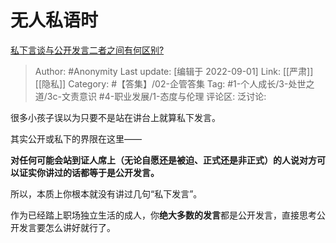 # 无人私语时
[私下言谈与公开发言二者之间有何区别?](https://www.zhihu.com/question/551190285/answer/2655805701)

> Author: #Anonymity
> Last update: [编辑于 2022-09-01]
> Link: [[严肃]] [[隐私]]
> Category: #【答集】/02-企管答集
> Tag: #1-个人成长/3-处世之道/3c-文责意识 #4-职业发展/1-态度与伦理
> 评论区:
> 泛讨论:

很多小孩子误以为只要不是站在讲台上就算私下发言。

其实公开或私下的界限在这里——

**对任何可能会站到证人席上（无论自愿还是被迫、正式还是非正式）的人说对方可以证实你讲过的话都等于是公开发言。**

所以，本质上你根本就没有讲过几句“私下发言”。

作为已经踏上职场独立生活的成人，你**绝大多数的发言**都是公开发言，直接思考公开发言要怎么讲好就行了。
